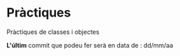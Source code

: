 # Pràctiques
Pràctiques de classes i objectes

**L'últim** commit que podeu fer serà en data de : dd/mm/aa

